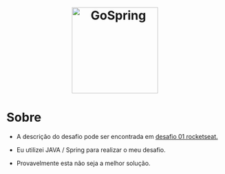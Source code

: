 <h1 align="center">
    <img alt="GoSpring" src="https://p2.f0.n0.cdn.getcloudapp.com/items/v1uyjx6e/goSpring.png?v=cf42e60d8d232654d15e9ec7b928abfc" width="200px" />
</h1>

# Sobre

- A descrição do desafio pode ser encontrada em <a href="https://github.com/Rocketseat/bootcamp-gostack-desafio-01">desafio 01 rocketseat.</a>

- Eu utilizei JAVA / Spring para realizar o meu desafio.

- Provavelmente esta não seja a melhor solução.
